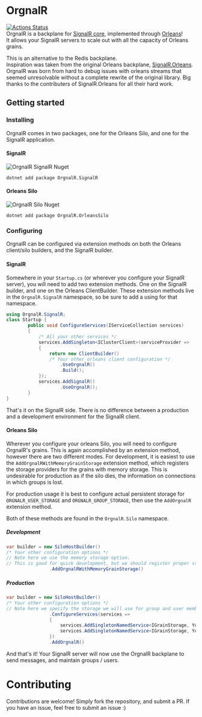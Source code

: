 # OrgnalR

[![Actions Status](https://github.com/LiamMorrow/OrgnalR/workflows/build/badge.svg)](https://github.com/LiamMorrow/OrgnalR/actions)  
OrgnalR is a backplane for [SignalR core](https://github.com/aspnet/AspNetCore/tree/master/src/SignalR), implemented through [Orleans](https://github.com/dotnet/orleans)!  
It allows your SignalR servers to scale out with all the capacity of Orleans grains.

This is an alternative to the Redis backplane.  
Inspiration was taken from the original Orleans backplane, [SignalR.Orleans](https://github.com/OrleansContrib/SignalR.Orleans). OrgnalR was born from hard to debug issues with orleans streams that seemed unresolvable without a complete rewrite of the original library.  Big thanks to the contributers of SignalR.Orleans for all their hard work.

## Getting started

### Installing

OrgnalR comes in two packages, one for the Orleans Silo, and one for the SignalR application.

#### SignalR

![OrgnalR SignalR Nuget](https://img.shields.io/nuget/v/OrgnalR.SignalR?logo=SignalR)
```
dotnet add package OrgnalR.SignalR
```

#### Orleans Silo
![OrgnalR Silo Nuget](https://img.shields.io/nuget/v/OrgnalR.OrleansSilo?logo=OrleansSilo)
```
dotnet add package OrgnalR.OrleansSilo
```

### Configuring

OrgnalR can be configured via extension methods on both the Orleans client/silo builders, and the SignalR builder.

#### SignalR

Somewhere in your `Startup.cs` (or wherever you configure your SignalR server), you will need to add two extension methods. One on the SignalR builder, and one on the Orleans ClientBuilder. These extension methods live in the `OrgnalR.SignalR` namespace, so be sure to add a using for that namespace.

```c#
using OrgnalR.SignalR;
class Startup {
        public void ConfigureServices(IServiceCollection services)
        {
            /* All your other services */
            services.AddSingleton<IClusterClient>(serviceProvider =>
            {
                return new ClientBuilder()
                /* Your other orleans client configuration */
                    .UseOrgnalR()
                    .Build();
            });
            services.AddSignalR()
                    .UseOrgnalR();
        }
}
```

That's it on the SignalR side. There is no difference between a production and a development environment for the SignalR client.

#### Orleans Silo

Wherever you configure your orleans Silo, you will need to configure OrgnalR's grains. This is again accomplished by an extension method, however there are two different modes. For development, it is easiest to use the `AddOrgnalRWithMemoryGrainStorage` extension method, which registers the storage providers for the grains with memory storage. This is undesirable for production as if the silo dies, the information on connections in which groups is lost.

For production usage it is best to configure actual persistent storage for `ORGNALR_USER_STORAGE` and `ORGNALR_GROUP_STORAGE`, then use the `AddOrgnalR` extension method.

Both of these methods are found in the `OrgnalR.Silo` namespace.

##### Development

```c#
var builder = new SiloHostBuilder()
/* Your other configuration options */
// Note here we use the memory storage option.
// This is good for quick development, but we should register proper storage for production
                .AddOrgnalRWithMemoryGrainStorage()
```

##### Production

```c#
var builder = new SiloHostBuilder()
/* Your other configuration options */
// Note here we specify the storage we will use for group and user membership
                .ConfigureServices(services =>
                {
                    services.AddSingletonNamedService<IGrainStorage, YourStorageProvider>(Extensions.USER_STORAGE_PROVIDER);
                    services.AddSingletonNamedService<IGrainStorage, YourStorageProvider>(Extensions.GROUP_STORAGE_PROVIDER);
                })
                .AddOrgnalR()
```

And that's it! Your SignalR server will now use the OrgnalR backplane to send messages, and maintain groups / users.

# Contributing

Contributions are welcome! Simply fork the repository, and submit a PR. If you have an issue, feel free to submit an issue :)

